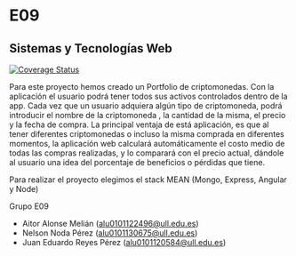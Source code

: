 # E09

## Sistemas y Tecnologías Web

[![Coverage Status](https://coveralls.io/repos/github/SyTW-2122/E09/badge.svg)](https://coveralls.io/github/SyTW-2122/E09)

Para este proyecto hemos creado un Portfolio de criptomonedas. Con la aplicación el usuario podrá tener todos sus activos controlados dentro de la app.
Cada vez que un usuario adquiera algún tipo de criptomoneda, podrá introducir el nombre de la criptomoneda , la cantidad de la misma, el precio y  la fecha de compra. La principal ventaja de está aplicación, es que al tener diferentes criptomonedas o incluso la misma comprada en diferentes momentos, la aplicación web calculará automáticamente el costo medio de todas las compras realizadas, y lo  comparará con el precio actual, dándole al usuario una idea del porcentaje de beneficios o pérdidas que tiene.

Para realizar el proyecto elegimos el stack MEAN (Mongo, Express, Angular y Node)


Grupo E09
- Aitor Alonse Melián (alu0101122496@ull.edu.es)
- Nelson Noda Pérez (alu0101130675@ull.edu.es)
- Juan Eduardo Reyes Pérez (alu0101120584@ull.edu.es)
